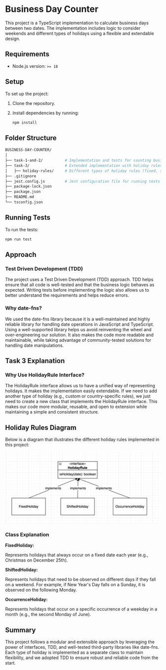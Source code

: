 # Business Day Counter

This project is a TypeScript implementation to calculate business days between two dates. The implementation includes logic to consider weekends and different types of holidays using a flexible and extendable design.

## Requirements

- Node.js version: `>= 18`

## Setup

To set up the project:

1. Clone the repository.
2. Install dependencies by running:

   ```bash
   npm install
   ```

## Folder Structure

```bash
BUSINESS-DAY-COUNTER/
│
├── task-1-and-2/          # Implementation and tests for counting business days without holiday rules
├── task-3/                # Extended implementation with holiday rules
│   ├── holiday-rules/     # Different types of holiday rules (fixed, shifted, occurrence)
├── .gitignore
├── jest.config.js         # Jest configuration file for running tests
├── package-lock.json
├── package.json
├── README.md
└── tsconfig.json
```

## Running Tests

To run the tests:

```bash
npm run test
```

## Approach

### Test Driven Development (TDD)

The project uses a Test Driven Development (TDD) approach. TDD helps ensure that all code is well-tested and that the business logic behaves as expected. Writing tests before implementing the logic also allows us to better understand the requirements and helps reduce errors.

### Why date-fns?

We used the date-fns library because it is a well-maintained and highly reliable library for handling date operations in JavaScript and TypeScript. Using a well-supported library helps us avoid reinventing the wheel and over-engineering our solution. It also makes the code more readable and maintainable, while taking advantage of community-tested solutions for handling date manipulations.

## Task 3 Explanation

### Why Use HolidayRule Interface?

The HolidayRule interface allows us to have a unified way of representing holidays. It makes the implementation easily extendable. If we need to add another type of holiday (e.g., custom or country-specific rules), we just need to create a new class that implements the HolidayRule interface. This makes our code more modular, reusable, and open to extension while maintaining a simple and consistent structure.

## Holiday Rules Diagram

Below is a diagram that illustrates the different holiday rules implemented in this project:

![Holiday Rules](docs/holiday-rules.png)

### Class Explanation

**FixedHoliday:**

Represents holidays that always occur on a fixed date each year (e.g., Christmas on December 25th).

**ShiftedHoliday:**

Represents holidays that need to be observed on different days if they fall on a weekend. For example, if New Year's Day falls on a Sunday, it is observed on the following Monday.

**OccurrenceHoliday:**

Represents holidays that occur on a specific occurrence of a weekday in a month (e.g., the second Monday of June).

## Summary

This project follows a modular and extensible approach by leveraging the power of interfaces, TDD, and well-tested third-party libraries like date-fns. Each type of holiday is implemented as a separate class to maintain flexibility, and we adopted TDD to ensure robust and reliable code from the start.
